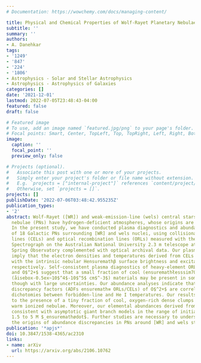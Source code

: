 ```yaml
---
# Documentation: https://wowchemy.com/docs/managing-content/

title: Physical and Chemical Properties of Wolf-Rayet Planetary Nebulae
subtitle: ''
summary: ''
authors:
- A. Danehkar
tags:
- '1249'
- '847'
- '224'
- '1806'
- Astrophysics - Solar and Stellar Astrophysics
- Astrophysics - Astrophysics of Galaxies
categories: []
date: '2021-12-01'
lastmod: 2022-07-05T23:48:43-04:00
featured: false
draft: false

# Featured image
# To use, add an image named `featured.jpg/png` to your page's folder.
# Focal points: Smart, Center, TopLeft, Top, TopRight, Left, Right, BottomLeft, Bottom, BottomRight.
image:
  caption: ''
  focal_point: ''
  preview_only: false

# Projects (optional).
#   Associate this post with one or more of your projects.
#   Simply enter your project's folder or file name without extension.
#   E.g. `projects = ["internal-project"]` references `content/project/deep-learning/index.md`.
#   Otherwise, set `projects = []`.
projects: []
publishDate: '2022-07-06T03:48:42.955235Z'
publication_types:
- '2'
abstract: Wolf-Rayet ([WR]) and weak-emission-line (wels) central stars of planetary
  nebulae (PNs) have hydrogen-deficient atmospheres, whose origins are not well understood.
  In the present study, we have conducted plasma diagnostics and abundance analyses
  of 18 Galactic PNs surrounding [WR] and wels nuclei, using collisionally excited
  lines (CELs) and optical recombination lines (ORLs) measured with the Wide Field
  Spectrograph on the Australian National University 2.3 m telescope at the Siding
  Spring Observatory complemented with optical archival data. Our plasma diagnostics
  imply that the electron densities and temperatures derived from CELs are correlated
  with the intrinsic nebular Hensuremathβ surface brightness and excitation class,
  respectively. Self-consistent plasma diagnostics of heavy-element ORLs of N$^2+$
  and O$^2+$ suggest that a small fraction of cool (ensuremathłesssim7000 K), dense
  (åisebox-0.5ex~10$^4$-10$^5$ cm$^-3$) materials may be present in some objects,
  though with large uncertainties. Our abundance analyses indicate that the abundance
  discrepancy factors (ADFs ensuremath≡ ORLs/CELs) of O$^2+$ are correlated with the
  dichotomies between forbidden-line and He I temperatures. Our results likely point
  to the presence of a tiny fraction of cool, oxygen-rich dense clumps within diffuse
  warm ionized nebulae. Moreover, our elemental abundances derived from CELs are mostly
  consistent with asymptotic giant branch models in the range of initial masses from
  1.5 to 5 M $_ensuremathødot$. Further studies are necessary to understand better
  the origins of abundance discrepancies in PNs around [WR] and wels stars.
publication: '*apjs*'
doi: 10.3847/1538-4365/ac2310
links:
- name: arXiv
  url: https://arxiv.org/abs/2106.10762
---
```

